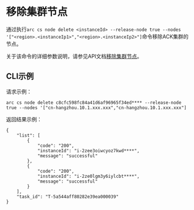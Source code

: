 # 移除集群节点

通过执行`arc cs node delete <instanceId> --release-node true --nodes '["<region>.<instanceIp1>","<region>.<instanceIp2>"]`命令移除ACK集群的节点。

关于该命令的详细参数说明，请参见API文档[移除集群节点](/intl.zh-CN/API参考/节点/移除集群节点.md)。

## CLI示例

请求示例：

```
arc cs node delete c8cfc598fc84a41d6af96965f34ed**** --release-node true --nodes '["cn-hangzhou.10.1.xxx.xxx","cn-hangzhou.10.1.xxx.xxx"]
```

返回结果示例：

```
{
    "list": [
        {
            "code": "200",
            "instanceId": "i-2zee3oiwcyoz7kwd****",
            "message": "successful"
        },
        {
            "code": "200",
            "instanceId": "i-2ze0lgm3y6iylcbt****",
            "message": "successful"
        }
    ],
    "task_id": "T-5a544aff80282e39ea000039"
}
```

